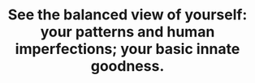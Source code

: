 ---
title: "See the balanced view of yourself: your patterns and human imperfections; your basic innate goodness."
tags: buddhism self human
selfcompassion: true
selfacceptancebalance: true
---